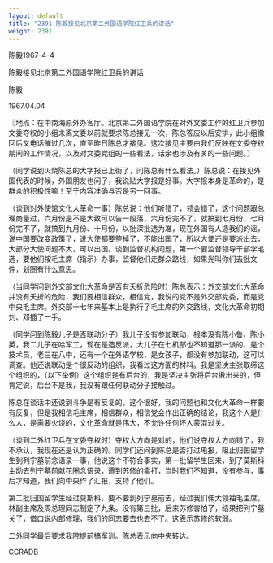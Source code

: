 ```yaml
---
layout: default
title: "2391.陈毅接见北京第二外国语学院红卫兵的讲话"
weight: 2391
---
```


陈毅1967-4-4

陈毅接见北京第二外国语学院红卫兵的讲话

陈毅

1967.04.04

〖地点：在中南海原外办客厅。北京第二外国语学院在对外文委工作的红卫兵参加文委夺权的小组未离文委以前就要求陈总接见一次，陈总答应以后安排，此小组撤回后又电话催过几次，直至昨日陈总才接见。这次接见主要由我们反映在文委夺权期间的工作情况，以及对文委党组的一些看法，话余也涉及有关的一些问题。〗

（同学说到火烧陈总的大字报已上街了，问陈总有什么看法。）陈总说：在接见外国代表的时候，外国朋友也问了，我说贴大字报是好事。大字报本身是革命的，是群众的积极性嘛！至于内容准确与否是另一回事。

（谈到对外使馆文化大革命一事）陈总说：他们听错了，领会错了，这个问题跟总理商量过，六月份是不是大致可以告一段落，六月份完不了，就搞到七月份，七月份完不了，就搞到九月份、十月份，以批深批透为准，现在外国有人造我们的谣，说中国要改变政策了，说大使都要整掉了，不能出国了，所以大使还是要派出去，大部分大使问题不大，可以出国。谈到监督机构问题，第一个要监督领导干部学毛选，要他们按毛主席（指示）办事，监督他们走群众路线，如果光叫你们去批文件，划圈有什么意思。

（当同学问到外交部文化大革命是否有夭折危险时）陈总表示：外交部文化大革命并没有夭折的危险，我们要相信群众，相信党，我说的党不是外交部党委，而是党中央毛主席。外交部十七年来基本上是执行了毛主席的外交路线，文化大革命初期刘、邓插了一手。

（同学问到陈毅儿子是否联动分子）我儿子没有参加联动，根本没有陈小鲁、陈小英，我二儿子在哈军工，现在是造反派，大儿子在七机部也不知道那一派的，是个技术员，老三在八中，还有一个在外语学校，是女孩子，都没有参加联动，这可以调查。他还说联动是个很反动的组织，我看过这方面的材料。我是坚决主张取缔这个组织的，（以下举例）这个组织是有后台的，我是坚决主张将后台揪出来的，但肯定说，后台不是我，我没有跟任何联动分子接触过。

陈总在谈话中还说到斗争是有反复的，这个很好，我的问题也和文化大革命一样要有反复，但是我相信毛主席，相信群众，相信党会作出正确的结论，我这个人是什么人，是需要火烧的，文化革命就是伟大，不允许任何坏人蒙混过关。

（谈到二外红卫兵在文委夺权时）夺权大方向是对的，他们说夺权大方向错了，我不承认，我现在还是认为正确的。同学们还问到陈总是否打过电报，阻止归国留学生到列宁墓前念语录一事，他说这个不符合事实，第一批留学生回来，到了莫斯科主动去列宁墓前献花圈念语录，遭到苏修的毒打，当时我们不知道，没有参与，事后才知道，我们向中央作了汇报，支持了他们。

第二批归国留学生经过莫斯科，要不要到列宁墓前去，经过我们伟大领袖毛主席，林副主席及周总理同志制定了九条。没有第三批，后来苏修害怕了，结果把列宁墓关了，借口说内部修理，我们的同志要去也去不了。这表示苏修的软弱。

二外同学最后要求我院提前搞军训。陈总表示向中央转达。

CCRADB


